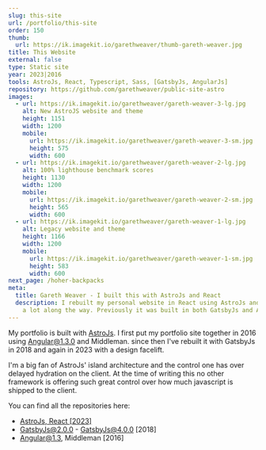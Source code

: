 ```yaml
---
slug: this-site
url: /portfolio/this-site
order: 150
thumb:
  url: https://ik.imagekit.io/garethweaver/thumb-gareth-weaver.jpg
title: This Website
external: false
type: Static site
year: 2023|2016
tools: AstroJs, React, Typescript, Sass, [GatsbyJs, AngularJs]
repository: https://github.com/garethweaver/public-site-astro
images:
  - url: https://ik.imagekit.io/garethweaver/gareth-weaver-3-lg.jpg
    alt: New AstroJS website and theme
    height: 1151
    width: 1200
    mobile:
      url: https://ik.imagekit.io/garethweaver/gareth-weaver-3-sm.jpg
      height: 575
      width: 600
  - url: https://ik.imagekit.io/garethweaver/gareth-weaver-2-lg.jpg
    alt: 100% lighthouse benchmark scores
    height: 1130
    width: 1200
    mobile:
      url: https://ik.imagekit.io/garethweaver/gareth-weaver-2-sm.jpg
      height: 565
      width: 600
  - url: https://ik.imagekit.io/garethweaver/gareth-weaver-1-lg.jpg
    alt: Legacy website and theme
    height: 1166
    width: 1200
    mobile:
      url: https://ik.imagekit.io/garethweaver/gareth-weaver-1-sm.jpg
      height: 583
      width: 600
next_page: /hoher-backpacks
meta:
  title: Gareth Weaver - I built this with AstroJs and React
  description: I rebuilt my personal website in React using AstroJs and learnt
    a lot along the way. Previously it was built in both GatsbyJs and AngularJs.
---
```

My portfolio is built with <a href="https://astro.build/" target="_blank"
rel="noopener noreferrer">AstroJs</a>. I first put my portfolio site together in
2016 using Angular@1.3.0 and Middleman. since then I've rebuilt it with GatsbyJs in
2018 and again in 2023 with a design facelift.

I'm a big fan of AstroJs' island architecture and the control one has over
delayed hydration on the client. At the time of writing this no other framework is
offering such great control over how much javascript is shipped to the client.

You can find all the repositories here:

* <a href="https://github.com/garethweaver/public-site-astro" target="_blank" rel="noopener noreferrer">AstroJs, React \[2023\]</a>
* <a href="https://github.com/garethweaver/public-site-gatsby" target="_blank" rel="noopener noreferrer" style="opacity: 0.5;">GatsbyJs@2.0.0 - GatsbyJs@4.0.0 \[2018\]</a>
* <a href="https://github.com/garethweaver/public-site-angular" target="_blank" rel="noopener noreferrer" style="opacity: 0.5;">Angular@1.3, Middleman \[2016\]</a>
